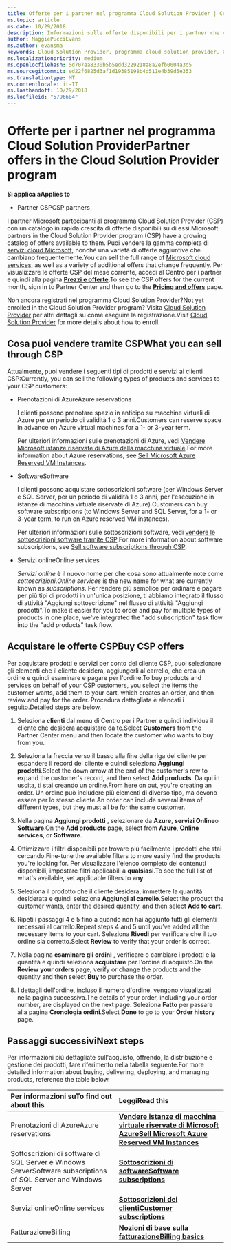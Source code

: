 ```yaml
---
title: Offerte per i partner nel programma Cloud Solution Provider | Centro per i partner
ms.topic: article
ms.date: 10/29/2018
description: Informazioni sulle offerte disponibili per i partner che vendono tramite il programma Cloud Solution Provider.
author: MaggiePucciEvans
ms.author: evansma
keywords: Cloud Solution Provider, programma cloud solution provider, CSP, aggiungere un prodotto, vendere ai clienti, offerte per i partner, le offerte CSP, servizi basati su Cloud, Azure, Office 365, Dynamics, partner CSP, vendere in CSP, Azure RI, Azure, istanze di macchina virtuale riservate di Azure prenotazioni, servizi online, software di sottoscrizione, AHUB, SQL Server in Azure, Windows Server in Azure, sottoscrizioni dei clienti
ms.localizationpriority: medium
ms.openlocfilehash: 5d707ea8330b5b5edd3229218a8a2efb0004a3d5
ms.sourcegitcommit: ed22f6825d3af1d19385198b4d511e4b39d5e353
ms.translationtype: MT
ms.contentlocale: it-IT
ms.lasthandoff: 10/29/2018
ms.locfileid: "5796684"
---
```

# <a name="partner-offers-in-the-cloud-solution-provider-program"></a><span data-ttu-id="a0d2b-104">Offerte per i partner nel programma Cloud Solution Provider</span><span class="sxs-lookup"><span data-stu-id="a0d2b-104">Partner offers in the Cloud Solution Provider program</span></span> 

**<span data-ttu-id="a0d2b-105">Si applica a</span><span class="sxs-lookup"><span data-stu-id="a0d2b-105">Applies to</span></span>**

-  <span data-ttu-id="a0d2b-106">Partner CSP</span><span class="sxs-lookup"><span data-stu-id="a0d2b-106">CSP partners</span></span>

<span data-ttu-id="a0d2b-107">I partner Microsoft partecipanti al programma Cloud Solution Provider (CSP) con un catalogo in rapida crescita di offerte disponibili su di essi.</span><span class="sxs-lookup"><span data-stu-id="a0d2b-107">Microsoft partners in the Cloud Solution Provider program (CSP) have a growing catalog of offers available to them.</span></span> <span data-ttu-id="a0d2b-108">Puoi vendere la gamma completa di [servizi cloud Microsoft](https://partner.microsoft.com/cloud-solution-provider/products-and-services), nonché una varietà di offerte aggiuntive che cambiano frequentemente.</span><span class="sxs-lookup"><span data-stu-id="a0d2b-108">You can sell the full range of [Microsoft cloud services](https://partner.microsoft.com/cloud-solution-provider/products-and-services), as well as a variety of additional offers that change frequently.</span></span> <span data-ttu-id="a0d2b-109">Per visualizzare le offerte CSP del mese corrente, accedi al Centro per i partner e quindi alla pagina [**Prezzi e offerte**](https://partnercenter.microsoft.com/pcv/sales).</span><span class="sxs-lookup"><span data-stu-id="a0d2b-109">To see the CSP offers for the current month, sign in to Partner Center and then go to the [**Pricing and offers**](https://partnercenter.microsoft.com/pcv/sales) page.</span></span>  

<span data-ttu-id="a0d2b-110">Non ancora registrati nel programma Cloud Solution Provider?</span><span class="sxs-lookup"><span data-stu-id="a0d2b-110">Not yet enrolled in the Cloud Solution Provider program?</span></span> <span data-ttu-id="a0d2b-111">Visita [Cloud Solution Provider](https://partner.microsoft.com/cloud-solution-provider) per altri dettagli su come eseguire la registrazione.</span><span class="sxs-lookup"><span data-stu-id="a0d2b-111">Visit [Cloud Solution Provider](https://partner.microsoft.com/cloud-solution-provider) for more details about how to enroll.</span></span> 

## <a name="what-you-can-sell-through-csp"></a><span data-ttu-id="a0d2b-112">Cosa puoi vendere tramite CSP</span><span class="sxs-lookup"><span data-stu-id="a0d2b-112">What you can sell through CSP</span></span>

<span data-ttu-id="a0d2b-113">Attualmente, puoi vendere i seguenti tipi di prodotti e servizi ai clienti CSP:</span><span class="sxs-lookup"><span data-stu-id="a0d2b-113">Currently, you can sell the following types of products and services to your CSP customers:</span></span>

- <span data-ttu-id="a0d2b-114">Prenotazioni di Azure</span><span class="sxs-lookup"><span data-stu-id="a0d2b-114">Azure reservations</span></span><br> 

    <span data-ttu-id="a0d2b-115">I clienti possono prenotare spazio in anticipo su macchine virtuali di Azure per un periodo di validità 1 o 3 anni.</span><span class="sxs-lookup"><span data-stu-id="a0d2b-115">Customers can reserve space in advance on Azure virtual machines for a 1- or 3-year term.</span></span><br>
    
    <span data-ttu-id="a0d2b-116">Per ulteriori informazioni sulle prenotazioni di Azure, vedi [Vendere Microsoft istanze riservate di Azure della macchina virtuale](azure-reservations.md).</span><span class="sxs-lookup"><span data-stu-id="a0d2b-116">For more information about Azure reservations, see [Sell Microsoft Azure Reserved VM Instances](azure-reservations.md).</span></span>

- <span data-ttu-id="a0d2b-117">Software</span><span class="sxs-lookup"><span data-stu-id="a0d2b-117">Software</span></span><br>

    <span data-ttu-id="a0d2b-118">I clienti possono acquistare sottoscrizioni software (per Windows Server e SQL Server, per un periodo di validità 1 o 3 anni, per l'esecuzione in istanze di macchina virtuale riservate di Azure).</span><span class="sxs-lookup"><span data-stu-id="a0d2b-118">Customers can buy software subscriptions (to Windows Server and SQL Server, for a 1- or 3-year term, to run on Azure reserved VM instances).</span></span><br>
 
  <span data-ttu-id="a0d2b-119">Per ulteriori informazioni sulle sottoscrizioni software, vedi [vendere le sottoscrizioni software tramite CSP](csp-software-subscriptions.md).</span><span class="sxs-lookup"><span data-stu-id="a0d2b-119">For more information about software subscriptions, see [Sell software subscriptions through CSP](csp-software-subscriptions.md).</span></span>  

- <span data-ttu-id="a0d2b-120">Servizi online</span><span class="sxs-lookup"><span data-stu-id="a0d2b-120">Online services</span></span><br>

     <span data-ttu-id="a0d2b-121">*Servizi online* è il nuovo nome per che cosa sono attualmente note come *sottoscrizioni*.</span><span class="sxs-lookup"><span data-stu-id="a0d2b-121">*Online services* is the new name for what are currently known as *subscriptions*.</span></span> <span data-ttu-id="a0d2b-122">Per rendere più semplice per ordinare e pagare per più tipi di prodotti in un'unica posizione, ti abbiamo integrato il flusso di attività "Aggiungi sottoscrizione" nel flusso di attività "Aggiungi prodotti".</span><span class="sxs-lookup"><span data-stu-id="a0d2b-122">To make it easier for you to order and pay for multiple types of products in one place, we've integrated the "add subscription" task flow into the "add products" task flow.</span></span> 

## <a name="buy-csp-offers"></a><span data-ttu-id="a0d2b-123">Acquistare le offerte CSP</span><span class="sxs-lookup"><span data-stu-id="a0d2b-123">Buy CSP offers</span></span>

<span data-ttu-id="a0d2b-124">Per acquistare prodotti e servizi per conto del cliente CSP, puoi selezionare gli elementi che il cliente desidera, aggiungerli al carrello, che crea un ordine e quindi esaminare e pagare per l'ordine.</span><span class="sxs-lookup"><span data-stu-id="a0d2b-124">To buy products and services on behalf of your CSP customers, you select the items the customer wants, add them to your cart, which creates an order, and then review and pay for the order.</span></span> <span data-ttu-id="a0d2b-125">Procedura dettagliata è elencati i seguito.</span><span class="sxs-lookup"><span data-stu-id="a0d2b-125">Detailed steps are below.</span></span>

1. <span data-ttu-id="a0d2b-126">Seleziona **clienti** dal menu di Centro per i Partner e quindi individua il cliente che desidera acquistare da te.</span><span class="sxs-lookup"><span data-stu-id="a0d2b-126">Select **Customers** from the Partner Center menu and then locate the customer who wants to buy from you.</span></span> 

2. <span data-ttu-id="a0d2b-127">Seleziona la freccia verso il basso alla fine della riga del cliente per espandere il record del cliente e quindi seleziona **Aggiungi prodotti**.</span><span class="sxs-lookup"><span data-stu-id="a0d2b-127">Select the down arrow at the end of the customer's row to expand the customer's record, and then select **Add products**.</span></span> <span data-ttu-id="a0d2b-128">Da qui in uscita, ti stai creando un ordine.</span><span class="sxs-lookup"><span data-stu-id="a0d2b-128">From here on out, you're creating an order.</span></span> <span data-ttu-id="a0d2b-129">Un ordine può includere più elementi di diverso tipo, ma devono essere per lo stesso cliente.</span><span class="sxs-lookup"><span data-stu-id="a0d2b-129">An order can include several items of different types, but they must all be for the same customer.</span></span>

3. <span data-ttu-id="a0d2b-130">Nella pagina **Aggiungi prodotti** , selezionare da **Azure**, **servizi Online**o **Software**.</span><span class="sxs-lookup"><span data-stu-id="a0d2b-130">On the **Add products** page, select from **Azure**, **Online services**, or **Software**.</span></span>

4. <span data-ttu-id="a0d2b-131">Ottimizzare i filtri disponibili per trovare più facilmente i prodotti che stai cercando.</span><span class="sxs-lookup"><span data-stu-id="a0d2b-131">Fine-tune the available filters to more easily find the products you're looking for.</span></span> <span data-ttu-id="a0d2b-132">Per visualizzare l'elenco completo dei contenuti disponibili, impostare filtri applicabili a **qualsiasi**.</span><span class="sxs-lookup"><span data-stu-id="a0d2b-132">To see the full list of what's available, set applicable filters to **any**.</span></span> 

5. <span data-ttu-id="a0d2b-133">Seleziona il prodotto che il cliente desidera, immettere la quantità desiderata e quindi seleziona **Aggiungi al carrello**.</span><span class="sxs-lookup"><span data-stu-id="a0d2b-133">Select the product the customer wants, enter the desired quantity, and then select **Add to cart**.</span></span>

6. <span data-ttu-id="a0d2b-134">Ripeti i passaggi 4 e 5 fino a quando non hai aggiunto tutti gli elementi necessari al carrello.</span><span class="sxs-lookup"><span data-stu-id="a0d2b-134">Repeat steps 4 and 5 until you’ve added all the necessary items to your cart.</span></span> <span data-ttu-id="a0d2b-135">Seleziona **Rivedi** per verificare che il tuo ordine sia corretto.</span><span class="sxs-lookup"><span data-stu-id="a0d2b-135">Select **Review** to verify that your order is correct.</span></span>  

7. <span data-ttu-id="a0d2b-136">Nella pagina **esaminare gli ordini** , verificare o cambiare i prodotti e la quantità e quindi seleziona **acquistare** per l'ordine di acquisto.</span><span class="sxs-lookup"><span data-stu-id="a0d2b-136">On the **Review your orders** page, verify or change the products and the quantity and then select **Buy** to purchase the order.</span></span> 

8. <span data-ttu-id="a0d2b-137">I dettagli dell'ordine, incluso il numero d'ordine, vengono visualizzati nella pagina successiva.</span><span class="sxs-lookup"><span data-stu-id="a0d2b-137">The details of your order, including your order number, are displayed on the next page.</span></span> <span data-ttu-id="a0d2b-138">Seleziona **Fatto** per passare alla pagina **Cronologia ordini**.</span><span class="sxs-lookup"><span data-stu-id="a0d2b-138">Select **Done** to go to your **Order history** page.</span></span> 


## <a name="next-steps"></a><span data-ttu-id="a0d2b-139">Passaggi successivi</span><span class="sxs-lookup"><span data-stu-id="a0d2b-139">Next steps</span></span>

<span data-ttu-id="a0d2b-140">Per informazioni più dettagliate sull'acquisto, offrendo, la distribuzione e gestione dei prodotti, fare riferimento nella tabella seguente.</span><span class="sxs-lookup"><span data-stu-id="a0d2b-140">For more detailed information about buying, delivering, deploying, and managing products, reference the table below.</span></span>

|**<span data-ttu-id="a0d2b-141">Per informazioni su</span><span class="sxs-lookup"><span data-stu-id="a0d2b-141">To find out about this</span></span>**   |**<span data-ttu-id="a0d2b-142">Leggi</span><span class="sxs-lookup"><span data-stu-id="a0d2b-142">Read this</span></span>**   |
|:---------------------------|:--------------------|
|<span data-ttu-id="a0d2b-143">Prenotazioni di Azure</span><span class="sxs-lookup"><span data-stu-id="a0d2b-143">Azure reservations</span></span> |[**<span data-ttu-id="a0d2b-144">Vendere istanze di macchina virtuale riservate di Microsoft Azure</span><span class="sxs-lookup"><span data-stu-id="a0d2b-144">Sell Microsoft Azure Reserved VM Instances</span></span>**]( https://docs.microsoft.com/en-us/partner-center/azure-reservations) |
|<span data-ttu-id="a0d2b-145">Sottoscrizioni di software di SQL Server e Windows Server</span><span class="sxs-lookup"><span data-stu-id="a0d2b-145">Software subscriptions of SQL Server and Windows Server</span></span> |[**<span data-ttu-id="a0d2b-146">Sottoscrizioni di software</span><span class="sxs-lookup"><span data-stu-id="a0d2b-146">Software subscriptions</span></span>**]( https://docs.microsoft.com/en-us/partner-center/csp-software-subscriptions) |
|<span data-ttu-id="a0d2b-147">Servizi online</span><span class="sxs-lookup"><span data-stu-id="a0d2b-147">Online services</span></span> |[**<span data-ttu-id="a0d2b-148">Sottoscrizioni dei clienti</span><span class="sxs-lookup"><span data-stu-id="a0d2b-148">Customer subscriptions</span></span>**](https://docs.microsoft.com/en-us/partner-center/customer-subscriptions) |
|<span data-ttu-id="a0d2b-149">Fatturazione</span><span class="sxs-lookup"><span data-stu-id="a0d2b-149">Billing</span></span> |[**<span data-ttu-id="a0d2b-150">Nozioni di base sulla fatturazione</span><span class="sxs-lookup"><span data-stu-id="a0d2b-150">Billing basics</span></span>**]( https://docs.microsoft.com/en-us/partner-center/billing-basics) |

